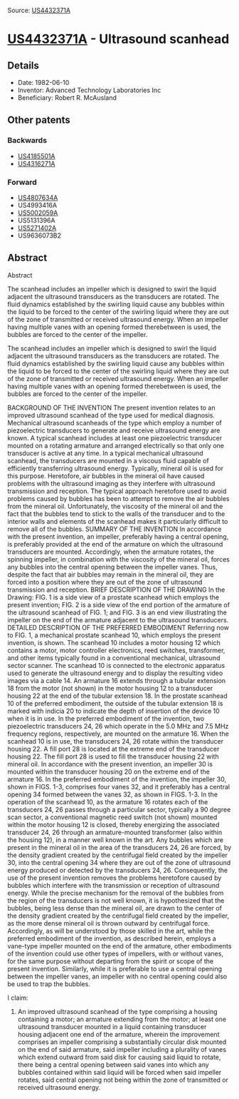 Source: [US4432371A](https://patents.google.com/patent/US4432371A)

# [US4432371A](US4432371A.md) - Ultrasound scanhead

## Details

* Date: 1982-06-10
* Inventor: Advanced Technology Laboratories Inc
* Beneficiary: Robert R. McAusland

## Other patents

### Backwards
 * [US4185501A](US4185501A.md)
 * [US4316271A](US4316271A.md)
### Forward
 * [US4807634A](US4807634A.md)
 * US4993416A
 * [US5002059A](US5002059A.md)
 * US5131396A
 * [US5271402A](US5271402A.md)
 * US9636073B2
## Abstract

Abstract

The scanhead includes an impeller which is designed to swirl the liquid adjacent the ultrasound transducers as the transducers are rotated. The fluid dynamics established by the swirling liquid cause any bubbles within the liquid to be forced to the center of the swirling liquid where they are out of the zone of transmitted or received ultrasound energy. When an impeller having multiple vanes with an opening formed therebetween is used, the bubbles are forced to the center of the impeller.



The scanhead includes an impeller which is designed to swirl the liquid adjacent the ultrasound transducers as the transducers are rotated. The fluid dynamics established by the swirling liquid cause any bubbles within the liquid to be forced to the center of the swirling liquid where they are out of the zone of transmitted or received ultrasound energy. When an impeller having multiple vanes with an opening formed therebetween is used, the bubbles are forced to the center of the impeller.

BACKGROUND OF THE INVENTION
The present invention relates to an improved ultrasound scanhead of the type used for medical diagnosis.
Mechanical ultrasound scanheads of the type which employ a number of piezoelectric transducers to generate and receive ultrasound energy are known. A typical scanhead includes at least one piezoelectric transducer mounted on a rotating armature and arranged electrically so that only one transducer is active at any time. In a typical mechanical ultrasound scanhead, the transducers are mounted in a viscous fluid capable of efficiently transferring ultrasound energy. Typically, mineral oil is used for this purpose.
Heretofore, air bubbles in the mineral oil have caused problems with the ultrasound imaging as they interfere with ultrasound transmission and reception. The typical approach heretofore used to avoid problems caused by bubbles has been to attempt to remove the air bubbles from the mineral oil. Unfortunately, the viscosity of the mineral oil and the fact that the bubbles tend to stick to the walls of the transducer and to the interior walls and elements of the scanhead makes it particularly difficult to remove all of the bubbles.
SUMMARY OF THE INVENTION
In accordance with the present invention, an impeller, preferably having a central opening, is preferably provided at the end of the armature on which the ultrasound transducers are mounted. Accordingly, when the armature rotates, the spinning impeller, in combination with the viscosity of the mineral oil, forces any bubbles into the central opening between the impeller vanes. Thus, despite the fact that air bubbles may remain in the mineral oil, they are forced into a position where they are out of the zone of ultrasound transmission and reception.
BRIEF DESCRIPTION OF THE DRAWING
In the Drawing:
FIG. 1 is a side view of a prostate scanhead which employs the present invention;
FIG. 2 is a side view of the end portion of the armature of the ultrasound scanhead of FIG. 1; and
FIG. 3 is an end view illustrating the impeller on the end of the armature adjacent to the ultrasound transducers.
DETAILED DESCRIPTION OF THE PREFERRED EMBODIMENT
Referring now to FIG. 1, a mechanical prostate scanhead 10, which employs the present invention, is shown. The scanhead 10 includes a motor housing 12 which contains a motor, motor controller electronics, reed switches, transformer, and other items typically found in a conventional mechanical, ultrasound sector scanner. The scanhead 10 is connected to the electronic apparatus used to generate the ultrasound energy and to display the resulting video images via a cable 14.
An armature 16 extends through a tubular extension 18 from the motor (not shown) in the motor housing 12 to a transducer housing 22 at the end of the tubular extension 18. In the prostate scanhead 10 of the preferred embodiment, the outside of the tubular extension 18 is marked with indicia 20 to indicate the depth of insertion of the device 10 when it is in use.
In the preferred embodiment of the invention, two piezoelectric transducers 24, 26 which operate in the 5.0 MHz and 7.5 MHz frequency regions, respectively, are mounted on the armature 16. When the scanhead 10 is in use, the transducers 24, 26 rotate within the transducer housing 22.
A fill port 28 is located at the extreme end of the transducer housing 22. The fill port 28 is used to fill the transducer housing 22 with mineral oil.
In accordance with the present invention, an impeller 30 is mounted within the transducer housing 20 on the extreme end of the armature 16. In the preferred embodiment of the invention, the impeller 30, shown in FIGS. 1-3, comprises four vanes 32, and it preferably has a central opening 34 formed between the vanes 32, as shown in FIGS. 1-3.
In the operation of the scanhead 10, as the armature 16 rotates each of the transducers 24, 26 passes through a particular sector, typically a 90 degree scan sector, a conventional magnetic reed switch (not shown) mounted within the motor housing 12 is closed, thereby energizing the associated transducer 24, 26 through an armature-mounted transformer (also within the housing 12), in a manner well known in the art.
Any bubbles which are present in the mineral oil in the area of the transducers 24, 26 are forced, by the density gradient created by the centrifugal field created by the impeller 30, into the central opening 34 where they are out of the zone of ultrasound energy produced or detected by the transducers 24, 26. Consequently, the use of the present invention removes the problems heretofore caused by bubbles which interfere with the transmission or reception of ultrasound energy.
While the precise mechanism for the removal of the bubbles from the region of the transducers is not well known, it is hypothesized that the bubbles, being less dense than the mineral oil, are drawn to the center of the density gradient created by the centrifugal field created by the impeller, as the more dense mineral oil is thrown outward by centrifugal force. Accordingly, as will be understood by those skilled in the art, while the preferred embodiment of the invention, as described herein, employs a vane-type impeller mounted on the end of the armature, other embodiments of the invention could use other types of impellers, with or without vanes, for the same purpose without departing from the spirit or scope of the present invention. Similarly, while it is preferable to use a central opening between the impeller vanes, an impeller with no central opening could also be used to trap the bubbles.

I claim:
 
1. An improved ultrasound scanhead of the type comprising a housing containing a motor; an armature extending from the motor; at least one ultrasound transducer mounted in a liquid containing transducer housing adjacent one end of the armature, wherein the improvement comprises an impeller comprising a substantially circular disk mounted on the end of said armature, said impeller including a plurality of vanes which extend outward from said disk for causing said liquid to rotate, there being a central opening between said vanes into which any bubbles contained within said liquid will be forced when said impeller rotates, said central opening not being within the zone of transmitted or received ultrasound energy.